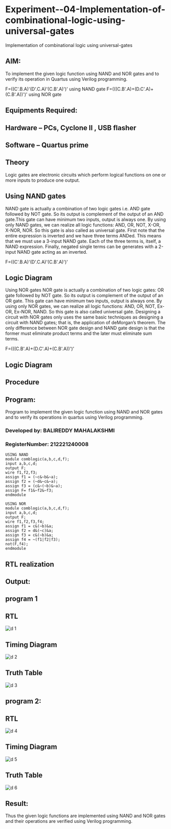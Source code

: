 # Experiment--04-Implementation-of-combinational-logic-using-universal-gates
Implementation of combinational logic using universal-gates
 
## AIM:
To implement the given logic function using NAND and NOR gates and to verify its operation in Quartus using Verilog programming.

F=((C'.B.A)'(D'.C.A)'(C.B'.A)')' using NAND gate
F=(((C.B'.A)+(D.C'.A)+(C.B'.A))')' using NOR gate
## Equipments Required:
## Hardware – PCs, Cyclone II , USB flasher
## Software – Quartus prime


## Theory
Logic gates are electronic circuits which perform logical functions on one or more inputs to produce one output. 

## Using NAND gates
NAND gate is actually a combination of two logic gates i.e. AND gate followed by NOT gate. So its output is complement of the output of an AND gate.This gate can have minimum two inputs, output is always one. By using only NAND gates, we can realize all logic functions: AND, OR, NOT, X-OR, X-NOR, NOR. So this gate is also called as universal gate. First note that the entire expression is inverted and we have three terms ANDed. This means that we must use a 3-input NAND gate. Each of the three terms is, itself, a NAND expression. Finally, negated single terms can be generates with a 2-input NAND gate acting as an inverted.

F=((C'.B.A)'(D'.C.A)'(C.B'.A)')'

## Logic Diagram

Using NOR gates
NOR gate is actually a combination of two logic gates: OR gate followed by NOT gate. So its output is complement of the output of an OR gate. This gate can have minimum two inputs, output is always one. By using only NOR gates, we can realize all logic functions: AND, OR, NOT, Ex-OR, Ex-NOR, NAND. So this gate is also called universal gate. Designing a circuit with NOR gates only uses the same basic techniques as designing a circuit with NAND gates; that is, the application of deMorgan’s theorem. The only difference between NOR gate design and NAND gate design is that the former must eliminate product terms and the later must eliminate sum terms.

F=(((C.B'.A)+(D.C'.A)+(C.B'.A))')'

## Logic Diagram
## Procedure
## Program:
Program to implement the given logic function using NAND and NOR gates and to verify its operations in quartus using Verilog programming.
### Developed by: BALIREDDY MAHALAKSHMI
### RegisterNumber: 212221240008
~~~~
USING NAND
module comblogic(a,b,c,d,f);
input a,b,c,d;
output F;
wire f1,f2,f3;
assign f1 = (~c&~b&~a);
assign f2 = (~d&~c&~a);
assign f3 = (c&~(~b)&~a);
assign F= f1&~f2&~f3;
endmodule

USING NOR
module comblogic(a,b,c,d,f);
input a,b,c,d;
output F;
wire f1,f2,f3,f4;
assign f1 = c&(~b)&a;
assign f2 = d&(~c)&a;
assign f3 = c&(~b)&a;
assign f4 = ~(f1|f2|f3);
not(F,f4);
endmodule
~~~~

## RTL realization
## Output:
## program 1
## RTL
![d 1](https://user-images.githubusercontent.com/93427286/198865029-06271648-59e7-40da-a7b1-5f5c886ab9c4.jpg)

## Timing Diagram
![d 2](https://user-images.githubusercontent.com/93427286/198865041-51bf02ff-2d25-4fa0-8dc7-3137be56f717.jpg)

## Truth Table
![d 3](https://user-images.githubusercontent.com/93427286/198865063-b043afc1-91b5-4854-8e61-1ca42237f6e3.jpg)

## program 2:
## RTL
![d 4](https://user-images.githubusercontent.com/93427286/198865080-b233720c-50ee-4ab1-879b-d9421f942999.jpg)

## Timing Diagram
![d 5](https://user-images.githubusercontent.com/93427286/198865088-8c9fa7fd-b074-4472-86be-5877bcc2dfba.jpeg)

## Truth Table
![d 6](https://user-images.githubusercontent.com/93427286/198865093-affae89a-ad33-4c1a-92a4-17d27d164dbb.jpg)

## Result:
Thus the given logic functions are implemented using NAND and NOR gates and their operations are verified using Verilog programming.
